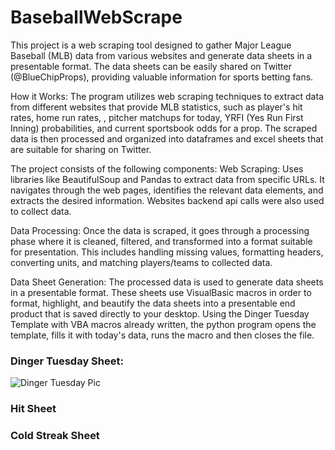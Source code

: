 # BaseballWebScrape

This project is a web scraping tool designed to gather Major League Baseball (MLB) data from various websites and generate data sheets in a presentable format. 
The data sheets can be easily shared on Twitter (@BlueChipProps), providing valuable information for sports betting fans.

How it Works:
The program utilizes web scraping techniques to extract data from different websites that provide MLB statistics, such as player's hit rates, home run rates,
, pitcher matchups for today, YRFI (Yes Run First Inning) probabilities, and current sportsbook odds for a prop. The scraped data is then processed and organized into 
dataframes and excel sheets that are suitable for sharing on Twitter.

The project consists of the following components:
Web Scraping: Uses libraries like BeautifulSoup and Pandas to extract data from specific URLs. It navigates through the web pages, identifies the 
relevant data elements, and extracts the desired information. Websites backend api calls were also used to collect data.

Data Processing: Once the data is scraped, it goes through a processing phase where it is cleaned, filtered, and transformed into a format suitable for presentation. 
This includes handling missing values, formatting headers, converting units, and matching players/teams to collected data.

Data Sheet Generation: The processed data is used to generate data sheets in a presentable format. These sheets use VisualBasic macros in order to format, highlight, and
beautify the data sheets into a presentable end product that is saved directly to your desktop. Using the Dinger Tuesday Template with VBA macros already written, the python program opens the template, fills it with today's data, runs the macro and then closes the file.

### Dinger Tuesday Sheet:
![Dinger Tuesday Pic](https://github.com/bennybebo/BaseballWebScrape/assets/98127047/0857dfc9-a814-4f3b-92fb-420e69a7f52b)

### Hit Sheet

### Cold Streak Sheet
